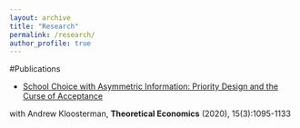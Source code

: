 ```yaml
---
layout: archive
title: "Research"
permalink: /research/
author_profile: true
---
```


#Publications

* [School Choice with Asymmetric Information: Priority Design and the Curse of Acceptance ](http://petetroyan.github.io/files/Kloosterman_Troyan_Information.pdf)

with Andrew Kloosterman, **Theoretical Economics** (2020), 15(3):1095-1133
